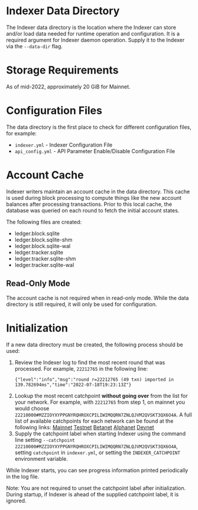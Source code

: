 # Indexer Data Directory

The Indexer data directory is the location where the Indexer can store and/or load data needed for runtime operation and configuration. It is a required argument for Indexer daemon operation. Supply it to the Indexer via the `--data-dir` flag.

# Storage Requirements

As of mid-2022, approximately 20 GiB for Mainnet.

# Configuration Files

The data directory is the first place to check for different configuration files, for example:
- `indexer.yml` - Indexer Configuration File
- `api_config.yml` - API Parameter Enable/Disable Configuration File

# Account Cache

Indexer writers maintain an account cache in the data directory. This cache is used during block processing to compute things like the new account balances after processing transactions. Prior to this local cache, the database was queried on each round to fetch the initial account states.

The following files are created:
- ledger.block.sqlite
- ledger.block.sqlite-shm
- ledger.block.sqlite-wal
- ledger.tracker.sqlite
- ledger.tracker.sqlite-shm
- ledger.tracker.sqlite-wal


## Read-Only Mode

The account cache is not required when in read-only mode. While the data directory is still required, it will only be used for configuration.

# Initialization

If a new data directory must be created, the following process should be used:
1. Review the Indexer log to find the most recent round that was processed. For example, `22212765` in the following line:
   ```
   {"level":"info","msg":"round r=22212765 (49 txn) imported in 139.782694ms","time":"2022-07-18T19:23:13Z"} 
   ```
2. Lookup the most recent catchpoint **without going over** from the list for your network. For example, with `22212765` from step 1, on mainnet you would choose `22210000#MZZIOYXYPPGNYRQHROXCPILIWIMQQRN7ZNLQJVM2QVSKT3QX6O4A`. A full list of available catchpoints for each network can be found at the following links:
   [Mainnet](https://algorand-catchpoints.s3.us-east-2.amazonaws.com/consolidated/mainnet_catchpoints.txt)
   [Testnet](https://algorand-catchpoints.s3.us-east-2.amazonaws.com/consolidated/testnet_catchpoints.txt)
   [Betanet](https://algorand-catchpoints.s3.us-east-2.amazonaws.com/consolidated/betanet_catchpoints.txt)
   [Alphanet](https://algorand-catchpoints.s3.us-east-2.amazonaws.com/consolidated/alphanet_catchpoints.txt)
   [Devnet](https://algorand-catchpoints.s3.us-east-2.amazonaws.com/consolidated/devnet_catchpoints.txt)
3. Supply the catchpoint label when starting Indexer using the command line setting `--catchpoint 22210000#MZZIOYXYPPGNYRQHROXCPILIWIMQQRN7ZNLQJVM2QVSKT3QX6O4A`, setting `catchpoint` in `indexer.yml`, or setting the `INDEXER_CATCHPOINT` environment variable.

While Indexer starts, you can see progress information printed periodically in the log file.

Note: You are not required to unset the catchpoint label after initialization. During startup, if Indexer is ahead of the supplied catchpoint label, it is ignored.
